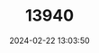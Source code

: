 ---
title: "13940"
category: "Murina fusca"
draft: false
date: 2024-02-22 13:03:50
languages:
  Chinese: ["Anse Guanbifu"]
  English: ["Dusky Tube-nosed Bat"]
---